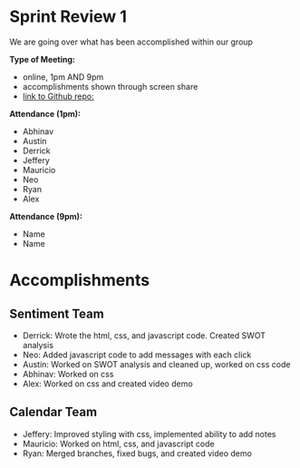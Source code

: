 # Sprint Review 1
We are going over what has been accomplished within our group
  
**Type of Meeting:**
- online, 1pm AND 9pm
- accomplishments shown through screen share
- [link to Github repo:](https://github.com/cse110-sp24-group34/warmup-exercise)

**Attendance (1pm):**
- Abhinav
- Austin
- Derrick
- Jeffery
- Mauricio
- Neo
- Ryan
- Alex

**Attendance (9pm):**
- Name
- Name

# Accomplishments
## Sentiment Team
- Derrick: Wrote the html, css, and javascript code. Created SWOT analysis
- Neo: Added javascript code to add messages with each click
- Austin: Worked on SWOT analysis and cleaned up, worked on css code
- Abhinav: Worked on css
- Alex: Worked on css and created video demo

## Calendar Team
- Jeffery: Improved styling with css, implemented ability to add notes
- Mauricio: Worked on html, css, and javascript code
- Ryan: Merged branches, fixed bugs, and created video demo
